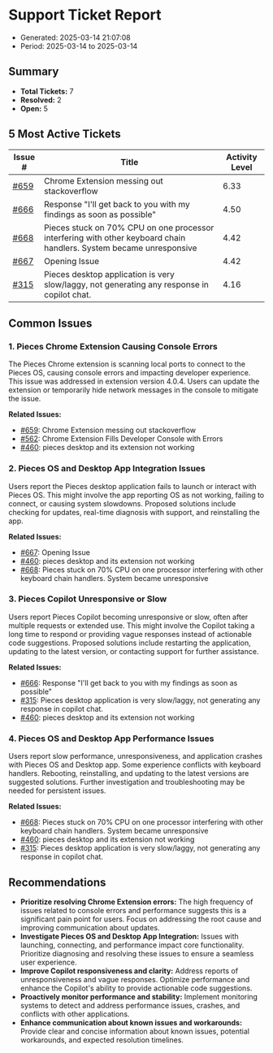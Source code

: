 # Support Ticket Report
- Generated: 2025-03-14 21:07:08
- Period: 2025-03-14 to 2025-03-14

## Summary
- **Total Tickets:** 7
- **Resolved:** 2
- **Open:** 5

## 5 Most Active Tickets
| Issue # | Title | Activity Level |
|---------|-------|----------------|
| [#659](https://github.com/pieces-app/support/issues/659) | Chrome Extension messing out stackoverflow | 6.33 |
| [#666](https://github.com/pieces-app/support/issues/666) | Response "I'll get back to you with my findings as soon as possible" | 4.50 |
| [#668](https://github.com/pieces-app/support/issues/668) | Pieces stuck on 70% CPU on one processor interfering with other keyboard chain handlers. System became unresponsive | 4.42 |
| [#667](https://github.com/pieces-app/support/issues/667) | Opening Issue | 4.42 |
| [#315](https://github.com/pieces-app/support/issues/315) | Pieces desktop application is very slow/laggy, not generating any response in copilot chat. | 4.16 |

## Common Issues
### 1. Pieces Chrome Extension Causing Console Errors
The Pieces Chrome extension is scanning local ports to connect to the Pieces OS, causing console errors and impacting developer experience. This issue was addressed in extension version 4.0.4. Users can update the extension or temporarily hide network messages in the console to mitigate the issue.

**Related Issues:**
- [#659](https://github.com/pieces-app/support/issues/659): Chrome Extension messing out stackoverflow
- [#562](https://github.com/pieces-app/support/issues/562): Chrome Extension Fills Developer Console with Errors
- [#460](https://github.com/pieces-app/support/issues/460): pieces desktop and its extension not working

### 2. Pieces OS and Desktop App Integration Issues
Users report the Pieces desktop application fails to launch or interact with Pieces OS. This might involve the app reporting OS as not working, failing to connect, or causing system slowdowns. Proposed solutions include checking for updates, real-time diagnosis with support, and reinstalling the app.

**Related Issues:**
- [#667](https://github.com/pieces-app/support/issues/667): Opening Issue
- [#460](https://github.com/pieces-app/support/issues/460): pieces desktop and its extension not working
- [#668](https://github.com/pieces-app/support/issues/668): Pieces stuck on 70% CPU on one processor interfering with other keyboard chain handlers. System became unresponsive

### 3. Pieces Copilot Unresponsive or Slow
Users report Pieces Copilot becoming unresponsive or slow, often after multiple requests or extended use. This might involve the Copilot taking a long time to respond or providing vague responses instead of actionable code suggestions. Proposed solutions include restarting the application, updating to the latest version, or contacting support for further assistance.

**Related Issues:**
- [#666](https://github.com/pieces-app/support/issues/666): Response "I'll get back to you with my findings as soon as possible"
- [#315](https://github.com/pieces-app/support/issues/315): Pieces desktop application is very slow/laggy, not generating any response in copilot chat.
- [#460](https://github.com/pieces-app/support/issues/460): pieces desktop and its extension not working

### 4. Pieces OS and Desktop App Performance Issues
Users report slow performance, unresponsiveness, and application crashes with Pieces OS and Desktop app. Some experience conflicts with keyboard handlers. Rebooting, reinstalling, and updating to the latest versions are suggested solutions.  Further investigation and troubleshooting may be needed for persistent issues.

**Related Issues:**
- [#668](https://github.com/pieces-app/support/issues/668): Pieces stuck on 70% CPU on one processor interfering with other keyboard chain handlers. System became unresponsive
- [#460](https://github.com/pieces-app/support/issues/460): pieces desktop and its extension not working
- [#315](https://github.com/pieces-app/support/issues/315): Pieces desktop application is very slow/laggy, not generating any response in copilot chat.


## Recommendations
- **Prioritize resolving Chrome Extension errors:** The high frequency of issues related to console errors and performance suggests this is a significant pain point for users. Focus on addressing the root cause and improving communication about updates.
- **Investigate Pieces OS and Desktop App Integration:** Issues with launching, connecting, and performance impact core functionality. Prioritize diagnosing and resolving these issues to ensure a seamless user experience.
- **Improve Copilot responsiveness and clarity:** Address reports of unresponsiveness and vague responses. Optimize performance and enhance the Copilot's ability to provide actionable code suggestions.
- **Proactively monitor performance and stability:** Implement monitoring systems to detect and address performance issues, crashes, and conflicts with other applications. 
- **Enhance communication about known issues and workarounds:** Provide clear and concise information about known issues, potential workarounds, and expected resolution timelines. 
